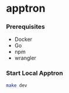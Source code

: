 # apptron

### Prerequisites
* Docker
* Go
* npm
* wrangler

### Start Local Apptron
```sh
make dev
```